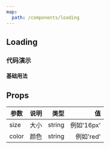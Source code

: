 ```yaml
---
map:
  path: /components/loading
---
```


## Loading

### 代码演示

#### 基础用法

<demo src="./demo/demo.vue"
  language="vue"
  title="基本用法"
  desc="loading组件。">
</demo>

## Props

| 参数  | 说明 |   类型 |         值 |
| ----- | ---: | -----: | ---------: |
| size  | 大小 | string | 例如'16px' |
| color | 颜色 | string |  例如'red' |
